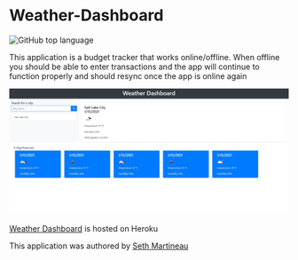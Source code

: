 # Weather-Dashboard

![GitHub top language](https://img.shields.io/github/languages/top/slothings/weather-dashboard)

This application is a budget tracker that works online/offline. When offline you should be able to enter transactions and the app will continue to function properly and should resync once the app is online again

![Application landing page](/weatherDashboardSS.JPG)

[Weather Dashboard](https://floating-brushlands-75375.herokuapp.com/) is hosted on Heroku

This application was authored by [Seth Martineau](https://github.com/slothings)